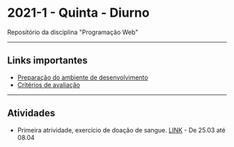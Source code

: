 # 2021-1 - Quinta - Diurno
Repositório da disciplina "Programação Web"

---

## Links importantes

 - [Preparação do ambiente de desenvolvimento](https://github.com/traue/2021-1_quinta_manha/wiki/Prepara%C3%A7%C3%A3o-do-Ambiente-de-desenvolvimento)
 - [Critérios de avaliação](https://github.com/traue/2021-1_quinta_manha/wiki/Crit%C3%A9rios-de-avalia%C3%A7%C3%A3o)


---

## Atividades

 - Primeira atrividade, exercício de doação de sangue. [LINK](https://forms.gle/simHZ26XyVGzSukY9) - De 25.03 até 08.04